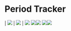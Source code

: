 # Period Tracker

| ![](Images/1.jpg) | ![](Images/2.jpg) |
![](Images/3.jpg) ![](Images/4.jpg)![](Images/5.jpg) ![](Images/6.jpg)![](Images/7.jpg)
